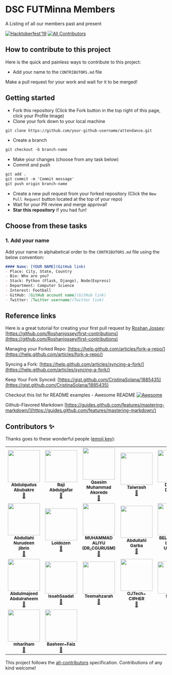 # DSC FUTMinna Members

A Listing of all our members past and present

[![Hacktoberfest'19](https://img.shields.io/badge/hacktoberfest-2019-yellowgreen)](#)
[![All Contributors](https://img.shields.io/badge/all_contributors-21-orange.svg?style=flat-square)](#contributors)


## How to contribute to this project
Here is the quick and painless ways to contribute to this project:

* Add your name to the `CONTRIBUTORS.md` file


Make a pull request for your work and wait for it to be merged!

## Getting started
* Fork this repository (Click the Fork button in the top right of this page, click your Profile Image)
* Clone your fork down to your local machine

```markdown
git clone https://github.com/your-github-username/attendance.git
```

* Create a branch

```markdown
git checkout -b branch-name
```

* Make your changes (choose from any task below)
* Commit and push

```markdown
git add .
git commit -m 'Commit message'
git push origin branch-name
```

* Create a new pull request from your forked repository (Click the `New Pull Request` button located at the top of your repo)
* Wait for your PR review and merge approval!
* __Star this repository__ if you had fun!

## Choose from these tasks
### 1. Add your name
Add your name in alphabetical order to the `CONTRIBUTORS.md` file using the below convention:

```markdown
#### Name: [YOUR NAME](GitHub link)
- Place: City, State, Country
- Bio: Who are you?
- Stack: Python (Flask, Django), Node(Express)
- Department: Computer Science
- Interest: Football
- GitHub: [GitHub account name](GitHub link)
- Twitter: [Twitter username](Twitter link)
```



## Reference links
Here is a great tutorial for creating your first pull request by [Roshan Jossey](https://github.com/Roshanjossey):
[https://github.com/Roshanjossey/first-contributions](https://github.com/Roshanjossey/first-contributions)

Managing your Forked Repo: [https://help.github.com/articles/fork-a-repo/](https://help.github.com/articles/fork-a-repo/)

Syncing a Fork: [https://help.github.com/articles/syncing-a-fork/](https://help.github.com/articles/syncing-a-fork/)

Keep Your Fork Synced: [https://gist.github.com/CristinaSolana/1885435](https://gist.github.com/CristinaSolana/1885435)

Checkout this list for README examples - Awesome README [![Awesome](https://cdn.rawgit.com/sindresorhus/awesome/d7305f38d29fed78fa85652e3a63e154dd8e8829/media/badge.svg)](https://github.com/sindresorhus/awesome)

Github-Flavored Markdown [https://guides.github.com/features/mastering-markdown/](https://guides.github.com/features/mastering-markdown/)

## Contributors ✨

Thanks goes to these wonderful people ([emoji key](https://allcontributors.org/docs/en/emoji-key)):

<!-- ALL-CONTRIBUTORS-LIST:START - Do not remove or modify this section -->
<!-- prettier-ignore-start -->
<!-- markdownlint-disable -->
<table>
  <tr>
    <td align="center"><a href="https://github.com/Abdulqudus001"><img src="https://avatars1.githubusercontent.com/u/36643967?v=4" width="100px;" alt=""/><br /><sub><b>Abdulqudus Abubakre</b></sub></a><br /><a href="https://github.com/DSCFutminna/attendance/commits?author=Abdulqudus001" title="Documentation">📖</a></td>
    <td align="center"><a href="http://www.thehack.info"><img src="https://avatars3.githubusercontent.com/u/30292855?v=4" width="100px;" alt=""/><br /><sub><b>Raji Abdulgafar</b></sub></a><br /><a href="https://github.com/DSCFutminna/attendance/commits?author=abdulgaphy" title="Documentation">📖</a></td>
    <td align="center"><a href="https://github.com/Orientales"><img src="https://avatars2.githubusercontent.com/u/35339083?v=4" width="100px;" alt=""/><br /><sub><b>Qaasim Muhammad Akorede</b></sub></a><br /><a href="https://github.com/DSCFutminna/attendance/commits?author=Orientales" title="Documentation">📖</a></td>
    <td align="center"><a href="https://github.com/Taiwrash"><img src="https://avatars3.githubusercontent.com/u/49725691?v=4" width="100px;" alt=""/><br /><sub><b>Taiwrash</b></sub></a><br /><a href="https://github.com/DSCFutminna/attendance/commits?author=Taiwrash" title="Documentation">📖</a></td>
    <td align="center"><a href="http://diretnandomnan.webnode.com"><img src="https://avatars3.githubusercontent.com/u/23453888?v=4" width="100px;" alt=""/><br /><sub><b>Diretnan Domnan</b></sub></a><br /><a href="https://github.com/DSCFutminna/attendance/commits?author=deven96" title="Documentation">📖</a></td>
    <td align="center"><a href="http://mensaah.github.io"><img src="https://avatars3.githubusercontent.com/u/24734308?v=4" width="100px;" alt=""/><br /><sub><b>Mmadu Manasseh</b></sub></a><br /><a href="https://github.com/DSCFutminna/attendance/commits?author=MeNsaaH" title="Documentation">📖</a></td>
    <td align="center"><a href="https://github.com/kharljordan"><img src="https://avatars3.githubusercontent.com/u/56846597?v=4" width="100px;" alt=""/><br /><sub><b>Kharl Jordan</b></sub></a><br /><a href="https://github.com/DSCFutminna/attendance/commits?author=kharljordan" title="Documentation">📖</a></td>
  </tr>
  <tr>
    <td align="center"><a href="https://github.com/GeneralXS"><img src="https://avatars3.githubusercontent.com/u/36812867?v=4" width="100px;" alt=""/><br /><sub><b>Abdullahi Nurudeen jibrin</b></sub></a><br /><a href="https://github.com/DSCFutminna/attendance/commits?author=GeneralXS" title="Documentation">📖</a></td>
    <td align="center"><a href="https://github.com/Loldozen"><img src="https://avatars2.githubusercontent.com/u/56772631?v=4" width="100px;" alt=""/><br /><sub><b>Loldozen</b></sub></a><br /><a href="https://github.com/DSCFutminna/attendance/commits?author=Loldozen" title="Documentation">📖</a></td>
    <td align="center"><a href="https://github.com/cgurusm"><img src="https://avatars1.githubusercontent.com/u/33236122?v=4" width="100px;" alt=""/><br /><sub><b>MUHAMMAD ALIYU (DR_CGURUSM)</b></sub></a><br /><a href="https://github.com/DSCFutminna/attendance/commits?author=cgurusm" title="Documentation">📖</a></td>
    <td align="center"><a href="https://github.com/Ghost-abg"><img src="https://avatars2.githubusercontent.com/u/50121399?v=4" width="100px;" alt=""/><br /><sub><b>Abdullahi Garba</b></sub></a><br /><a href="https://github.com/DSCFutminna/attendance/commits?author=Ghost-abg" title="Documentation">📖</a></td>
    <td align="center"><a href="https://github.com/ItzAboki"><img src="https://avatars3.githubusercontent.com/u/50954176?v=4" width="100px;" alt=""/><br /><sub><b>BELLO Adeiza Luqman Ungwaha</b></sub></a><br /><a href="https://github.com/DSCFutminna/attendance/commits?author=ItzAboki" title="Documentation">📖</a></td>
    <td align="center"><a href="https://github.com/oyeyipo45"><img src="https://avatars1.githubusercontent.com/u/51447719?v=4" width="100px;" alt=""/><br /><sub><b>Damilola Emmanuel Oyeyipo</b></sub></a><br /><a href="https://github.com/DSCFutminna/attendance/commits?author=oyeyipo45" title="Documentation">📖</a></td>
    <td align="center"><a href="http://consolelab.cf"><img src="https://avatars1.githubusercontent.com/u/32968202?v=4" width="100px;" alt=""/><br /><sub><b>Abdul Console</b></sub></a><br /><a href="https://github.com/DSCFutminna/attendance/commits?author=AbdulConsole" title="Documentation">📖</a></td>
  </tr>
  <tr>
    <td align="center"><a href="https://github.com/mejtfk"><img src="https://avatars1.githubusercontent.com/u/29029321?v=4" width="100px;" alt=""/><br /><sub><b>Abdulmajeed Abdulraheem</b></sub></a><br /><a href="https://github.com/DSCFutminna/attendance/commits?author=mejtfk" title="Documentation">📖</a></td>
    <td align="center"><a href="https://github.com/IssahSaadat"><img src="https://avatars0.githubusercontent.com/u/36306895?v=4" width="100px;" alt=""/><br /><sub><b>IssahSaadat</b></sub></a><br /><a href="https://github.com/DSCFutminna/attendance/commits?author=IssahSaadat" title="Documentation">📖</a></td>
    <td align="center"><a href="https://github.com/Teemahzarah"><img src="https://avatars1.githubusercontent.com/u/36327583?v=4" width="100px;" alt=""/><br /><sub><b>Teemahzarah</b></sub></a><br /><a href="https://github.com/DSCFutminna/attendance/commits?author=Teemahzarah" title="Documentation">📖</a></td>
    <td align="center"><a href="https://github.com/OJTech-CIPHER"><img src="https://avatars3.githubusercontent.com/u/56967540?v=4" width="100px;" alt=""/><br /><sub><b>OJTech-CIPHER</b></sub></a><br /><a href="https://github.com/DSCFutminna/attendance/commits?author=OJTech-CIPHER" title="Documentation">📖</a></td>
    <td align="center"><a href="https://github.com/Swant4"><img src="https://avatars2.githubusercontent.com/u/56826555?v=4" width="100px;" alt=""/><br /><sub><b>Swant4</b></sub></a><br /><a href="https://github.com/DSCFutminna/attendance/commits?author=Swant4" title="Documentation">📖</a></td>
    <td align="center"><a href="https://github.com/aliyusf"><img src="https://avatars1.githubusercontent.com/u/48366085?v=4" width="100px;" alt=""/><br /><sub><b>Aliyu Yusuf </b></sub></a><br /><a href="https://github.com/DSCFutminna/attendance/commits?author=aliyusf" title="Documentation">📖</a></td>
    <td align="center"><a href="https://github.com/M4YAN4"><img src="https://avatars3.githubusercontent.com/u/38871940?v=4" width="100px;" alt=""/><br /><sub><b>Ayodele Ernest Oluwatobi</b></sub></a><br /><a href="https://github.com/DSCFutminna/attendance/commits?author=M4YAN4" title="Documentation">📖</a></td>
  </tr>
  <tr>
    <td align="center"><a href="https://github.com/mhariham"><img src="https://avatars1.githubusercontent.com/u/44252781?v=4" width="100px;" alt=""/><br /><sub><b>mhariham</b></sub></a><br /><a href="https://github.com/DSCFutminna/attendance/commits?author=mhariham" title="Documentation">📖</a></td>
    <td align="center"><a href="https://github.com/Basheer-Faiz"><img src="https://avatars0.githubusercontent.com/u/52883040?v=4" width="100px;" alt=""/><br /><sub><b>Basheer-Faiz</b></sub></a><br /><a href="https://github.com/DSCFutminna/attendance/commits?author=Basheer-Faiz" title="Documentation">📖</a></td>
  </tr>
</table>

<!-- markdownlint-enable -->
<!-- prettier-ignore-end -->
<!-- ALL-CONTRIBUTORS-LIST:END -->

This project follows the [all-contributors](https://github.com/all-contributors/all-contributors) specification. Contributions of any kind welcome!
